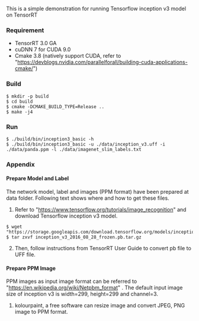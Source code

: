 This is a simple demonstration for running Tensorflow inception v3 model on TensorRT

### Requirement ###
* TensorRT 3.0 GA
* cuDNN 7 for CUDA 9.0
* Cmake 3.8 (natively support CUDA, refer to "https://devblogs.nvidia.com/parallelforall/building-cuda-applications-cmake/")


### Build ###
```shell
$ mkdir -p build
$ cd build
$ cmake -DCMAKE_BUILD_TYPE=Release ..
$ make -j4
```

### Run ###
```shell
$ ./build/bin/inception3_basic -h
$ ./build/bin/inception3_basic -u ./data/inception_v3.uff -i ./data/panda.ppm -l ./data/imagenet_slim_labels.txt
```

### Appendix ###

#### Prepare Model and Label ####
The network model, label and images (PPM format) have been prepared at data folder.
Following text shows where and how to get these files.
1. Refer to "https://www.tensorflow.org/tutorials/image_recognition" and download Tensorflow inception v3 model.
```shell
$ wget "https://storage.googleapis.com/download.tensorflow.org/models/inception_v3_2016_08_28_frozen.pb.tar.gz"
$ tar zxvf inception_v3_2016_08_28_frozen.pb.tar.gz
```
2. Then, follow instructions from TensorRT User Guide to convert pb file to UFF file.

#### Prepare PPM Image ####
PPM images as input image format can be referred to "https://en.wikipedia.org/wiki/Netpbm_format" .
The default input image size of inception v3 is width=299, height=299 and channel=3.
1. kolourpaint, a free software can resize image and convert JPEG, PNG image to PPM format.
